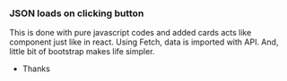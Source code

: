 ### JSON loads on clicking button

This is done with pure javascript codes and added cards acts like component just like in react. Using Fetch, data is imported with API. And, little bit of bootstrap makes life simpler.

-  Thanks